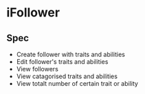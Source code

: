 # iFollower
## Spec

* Create follower with traits and abilities
* Edit follower's traits and abilities
* View followers
* View catagorised traits and abilities
* View totalt number of certain trait or ability